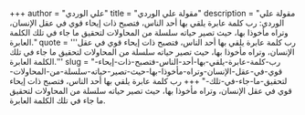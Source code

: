+++
author = "علي الوردي"
title = "مقولة علي الوردي"
description = "مقولة علي الوردي: رب كلمة عابرة يلقي بها أحد الناس، فتصبح ذات إيحاء قوي في عقل الإنسان، وتراه مأخوذا بها، حيث تصير حياته سلسلة من المحاولات لتحقيق ما جاء في تلك الكلمة العابرة."
quote = '''رب كلمة عابرة يلقي بها أحد الناس، فتصبح ذات إيحاء قوي في عقل الإنسان، وتراه مأخوذا بها، حيث تصير حياته سلسلة من المحاولات لتحقيق ما جاء في تلك الكلمة العابرة.''' 
slug = "رب-كلمة-عابرة-يلقي-بها-أحد-الناس-فتصبح-ذات-إيحاء-قوي-في-عقل-الإنسان-وتراه-مأخوذا-بها-حيث-تصير-حياته-سلسلة-من-المحاولات-لتحقيق-ما-جاء-في-تلك-"
+++
رب كلمة عابرة يلقي بها أحد الناس، فتصبح ذات إيحاء قوي في عقل الإنسان، وتراه مأخوذا بها، حيث تصير حياته سلسلة من المحاولات لتحقيق ما جاء في تلك الكلمة العابرة.
